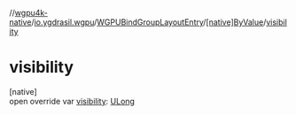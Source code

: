 //[wgpu4k-native](../../../../index.md)/[io.ygdrasil.wgpu](../../index.md)/[WGPUBindGroupLayoutEntry](../index.md)/[[native]ByValue](index.md)/[visibility](visibility.md)

# visibility

[native]\
open override var [visibility](visibility.md): [ULong](https://kotlinlang.org/api/core/kotlin-stdlib/kotlin/-u-long/index.html)